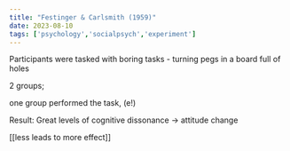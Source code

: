 ```yaml
---
title: "Festinger & Carlsmith (1959)"
date: 2023-08-10
tags: ['psychology','socialpsych','experiment']
---
```


Participants were tasked with boring tasks  - turning pegs in a board full of holes

2 groups; 

one group performed the task, (e!)


Result: Great levels of cognitive dissonance -> attitude change

[[less leads to more effect]]
